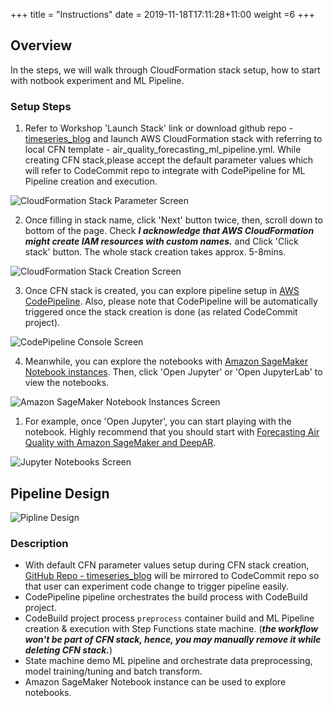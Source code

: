 +++
title = "Instructions"
date = 2019-11-18T17:11:28+11:00
weight =6
+++


## Overview

In the steps, we will walk through CloudFormation stack setup, how to start with notbook experiment and ML Pipeline. 

### Setup Steps 

1. Refer to Workshop 'Launch Stack' link or download github repo - [timeseries_blog](https://github.com/glyfnet/timeseries_blog.git) and launch AWS CloudFormation stack with referring to local CFN template - air_quality_forecasting_ml_pipeline.yml. While creating CFN stack,please accept the default parameter values which will refer to CodeCommit repo to integrate with CodePipeline for ML Pipeline creation and execution.

![CloudFormation Stack Parameter Screen](/images/module-forecasting/lab_desc_cfn_stack_parameters.png)

2. Once filling in stack name, click 'Next' button twice, then, scroll down to bottom of the page. Check ***I acknowledge that AWS CloudFormation might create IAM resources with custom names.*** and Click 'Click stack' button. The whole stack creation takes approx. 5-8mins.

![CloudFormation Stack Creation Screen](/images/module-forecasting/lab_desc_cfn_stack_creation.png)

3. Once CFN stack is created, you can explore pipeline setup in [AWS CodePipeline](https://console.aws.amazon.com/codesuite/codepipeline/pipelines?region=ap-southeast-2). Also, please note that CodePipeline will be automatically triggered once the stack  creation is done (as related CodeCommit project). 

![CodePipeline Console Screen](/images/module-forecasting/lab_desc_codepipeline.png)

4. Meanwhile, you can explore the notebooks with [Amazon SageMaker Notebook instances](https://console.aws.amazon.com/sagemaker/home?region=ap-southeast-2#/notebook-instances). Then, click 'Open Jupyter' or 'Open JupyterLab' to view the notebooks.

![Amazon SageMaker Notebook Instances Screen](/images/module-forecasting/lab_desc_sagemaker_notebook_instances.png)

1. For example, once 'Open Jupyter', you can start playing with the notebook. Highly recommend that you should start with [Forecasting Air Quality with Amazon SageMaker and DeepAR](./01_train_and_evaluate_air_quality_deepar_model.ipynb).

![Jupyter Notebooks Screen](/images/module-forecasting/lab_desc_lab_jupyter_notebooks.png)

## Pipeline Design

![Pipline Design](/images/module-forecasting/aqf-ml-pipeline-design.png)

### Description

* With default CFN parameter values setup during CFN stack creation, [GitHub Repo - timeseries_blog](https://github.com/glyfnet/timeseries_blog) will be mirrored to CodeCommit repo so that user can experiment code change to trigger pipeline easily.
* CodePipeline pipeline orchestrates the build process with CodeBuild project.
* CodeBuild project process `preprocess` container build and ML Pipeline creation & execution with Step Functions state machine. (***the workflow won't be part of CFN stack, hence, you may manually remove it while deleting CFN stack.***)
* State machine demo ML pipeline and orchestrate data preprocessing, model training/tuning and batch transform.
* Amazon SageMaker Notebook instance can be used to explore notebooks.


